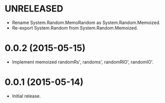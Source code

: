 # UNRELEASED

* Rename System.Random.MemoRandom as System.Random.Memoized.
* Re-export System.Random from System.Random.Memoized.

# 0.0.2 (2015-05-15)

* Implement memoized randomRs', randoms', randomRIO', randomIO'.

# 0.0.1 (2015-05-14)

* Initial release.
